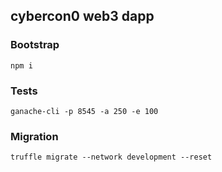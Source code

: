 ## cybercon0 web3 dapp

### Bootstrap
```
npm i
```

### Tests
```
ganache-cli -p 8545 -a 250 -e 100
```

### Migration
```
truffle migrate --network development --reset
```